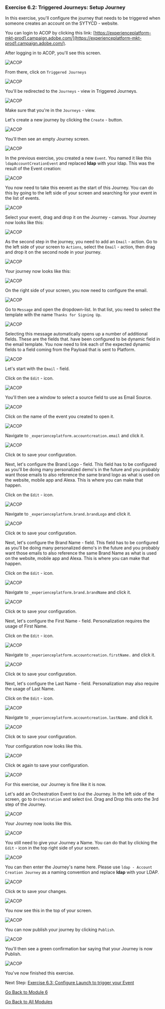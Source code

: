 ### Exercise 6.2: Triggered Journeys: Setup Journey

In this exercise, you'll configure the journey that needs to be triggered when someone creates an account on the SYTYCD - website.

You can login to ACOP by clicking this link: [https://experienceplatform-mkt-prod1.campaign.adobe.com/](https://experienceplatform-mkt-prod1.campaign.adobe.com/).

After logging in to ACOP, you'll see this screen.

![ACOP](./images/acophome.png) 

From there, click on ``Triggered Journeys``

![ACOP](./images/acoptrig.png)

You'll be redirected to the ``Journeys`` - view in Triggered Journeys.

![ACOP](./images/acoptriglp.png)

Make sure that you're in the ``Journeys`` - view.

Let's create a new journey by clicking the ``Create`` - button.

![ACOP](./images/create.png)

You'll then see an empty Journey screen.

![ACOP](./images/journeyempty.png)

In the previous exercise, you created a new ``Event``. You named it like this ``ldapAccountCreationEvent`` and replaced **ldap** with your ldap. This was the result of the Event creation:

![ACOP](./images/eventdone.png)

You now need to take this eevent as the start of this Journey. You can do this by going to the left side of your screen and searching for your event in the list of events.

![ACOP](./images/eventlist.png)

Select your event, drag and drop it on the Journey - canvas. Your Journey now looks like this:

![ACOP](./images/journeyevent.png)

As the second step in the journey, you need to add an ``Email`` - action. Go to the left side of your screen to ``Actions``, select the ``Email`` - action, then drag and drop it on the second node in your journey.

![ACOP](./images/journeyactions.png)

Your journey now looks like this:

![ACOP](./images/journeyemailaction.png)

On the right side of your screen, you now need to configure the email.

![ACOP](./images/emptymsg.png)

Go to ``Message`` and open the dropdown-list. In that list, you need to select the template with the name ``Thanks for Signing Up``.
 
![ACOP](./images/emailmsglist.png)

Selecting this message automatically opens up a number of additional fields. These are the fields that. have been configured to be dynamic field in the email template. You now need to link each of the expected dynamic fields to a field coming from the Payload that is sent to Platform.

![ACOP](./images/emailpersdata.png)

Let's start with the ``Email`` - field.

Click on the ``Edit`` - icon.

![ACOP](./images/msgemail.png)

You'll then see a window to select a source field to use as Email Source.

![ACOP](./images/emptylink.png)

Click on the name of the event you created to open it.

![ACOP](./images/eventnode.png)

Navigate to ``_experienceplatform.accountcreation.email`` and click it.

![ACOP](./images/srcemail.png)

Click ``OK`` to save your configuration.

Next, let's configure the Brand Logo - field. This field has to be configured as you'll be doing many personalized demo's in the future and you probably want those emails to also reference the same brand logo as what is used on the website, mobile app and Alexa. This is where you can make that happen.

Click on the ``Edit`` - icon.

![ACOP](./images/msgbrandlogo.png)

Navigate to ``_experienceplatform.brand.brandLogo`` and click it.

![ACOP](./images/srclogo.png)

Click ``OK`` to save your configuration.

Next, let's configure the Brand Name - field. This field has to be configured as you'll be doing many personalized demo's in the future and you probably want those emails to also reference the same Brand Name as what is used on the website, mobile app and Alexa. This is where you can make that happen.

Click on the ``Edit`` - icon.

![ACOP](./images/msgbrandname.png)

Navigate to ``_experienceplatform.brand.brandName`` and click it.

![ACOP](./images/srcbrandname.png)

Click ``OK`` to save your configuration.

Next, let's configure the First Name - field. Personalization requires the usage of First Name.

Click on the ``Edit`` - icon.

![ACOP](./images/msgfn.png)

Navigate to ``_experienceplatform.accountcreation.firstName.`` and click it.

![ACOP](./images/srcfn.png)

Click ``OK`` to save your configuration.

Next, let's configure the Last Name - field. Personalization may also require the usage of Last Name.

Click on the ``Edit`` - icon.

![ACOP](./images/msgln.png)

Navigate to ``_experienceplatform.accountcreation.lastName.`` and click it.

![ACOP](./images/srcln.png)

Click ``OK`` to save your configuration.

Your configuration now looks like this.

![ACOP](./images/srcoverview.png)

Click ``OK`` again to save your configuration.

![ACOP](./images/ok.png)

For this exercise, our Journey is fine like it is now.

Let's add an Orchestration Event to ``End`` the Journey. In the left side of the screen, go to ``Orchestration`` and select ``End``. Drag and Drop this onto the 3rd step of the Journey.

![ACOP](./images/orch.png)

Your Journey now looks like this.

![ACOP](./images/journeyfinal.png)

You still need to give your Journey a Name. You can do that by clicking the ``Edit`` - icon in the top right side of your screen.

![ACOP](./images/journeyname.png)

You can then enter the Journey's name here. Please use ``ldap - Account Creation Journey`` as a naming convention and replace **ldap** with your LDAP.
  
![ACOP](./images/journeyname1.png)

Click ``OK`` to save your changes.

![ACOP](./images/ok.png)

You now see this in the top of your screen.

![ACOP](./images/journeyname2.png)

You can now publish your journey by clicking ``Publish``.

![ACOP](./images/publish.png)

You'll then see a green confirmation bar saying that your Journey is now Publish.

![ACOP](./images/published.png)

You've now finished this exercise.

Next Step: [Exercise 6.3: Configure Launch to trigger your Event](./ex3.md)

[Go Back to Module 6](./README.md)

[Go Back to All Modules](../README.md)



